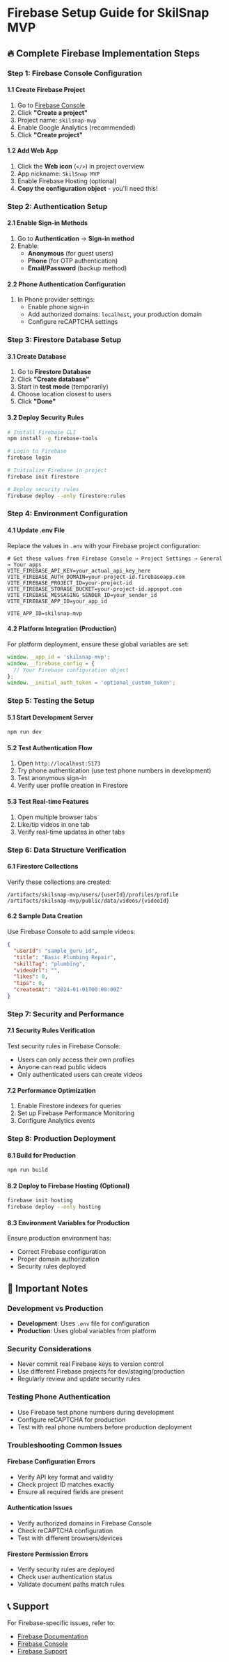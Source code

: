 # Firebase Setup Guide for SkilSnap MVP

## 🔥 Complete Firebase Implementation Steps

### Step 1: Firebase Console Configuration

#### 1.1 Create Firebase Project
1. Go to [Firebase Console](https://console.firebase.google.com/)
2. Click **"Create a project"**
3. Project name: `skilsnap-mvp`
4. Enable Google Analytics (recommended)
5. Click **"Create project"**

#### 1.2 Add Web App
1. Click the **Web icon** (`</>`) in project overview
2. App nickname: `SkilSnap MVP`
3. Enable Firebase Hosting (optional)
4. **Copy the configuration object** - you'll need this!

### Step 2: Authentication Setup

#### 2.1 Enable Sign-in Methods
1. Go to **Authentication** → **Sign-in method**
2. Enable:
   - **Anonymous** (for guest users)
   - **Phone** (for OTP authentication)
   - **Email/Password** (backup method)

#### 2.2 Phone Authentication Configuration
1. In Phone provider settings:
   - Enable phone sign-in
   - Add authorized domains: `localhost`, your production domain
   - Configure reCAPTCHA settings

### Step 3: Firestore Database Setup

#### 3.1 Create Database
1. Go to **Firestore Database**
2. Click **"Create database"**
3. Start in **test mode** (temporarily)
4. Choose location closest to users
5. Click **"Done"**

#### 3.2 Deploy Security Rules
```bash
# Install Firebase CLI
npm install -g firebase-tools

# Login to Firebase
firebase login

# Initialize Firebase in project
firebase init firestore

# Deploy security rules
firebase deploy --only firestore:rules
```

### Step 4: Environment Configuration

#### 4.1 Update .env File
Replace the values in `.env` with your Firebase project configuration:

```env
# Get these values from Firebase Console → Project Settings → General → Your apps
VITE_FIREBASE_API_KEY=your_actual_api_key_here
VITE_FIREBASE_AUTH_DOMAIN=your-project-id.firebaseapp.com
VITE_FIREBASE_PROJECT_ID=your-project-id
VITE_FIREBASE_STORAGE_BUCKET=your-project-id.appspot.com
VITE_FIREBASE_MESSAGING_SENDER_ID=your_sender_id
VITE_FIREBASE_APP_ID=your_app_id

VITE_APP_ID=skilsnap-mvp
```

#### 4.2 Platform Integration (Production)
For platform deployment, ensure these global variables are set:
```javascript
window.__app_id = 'skilsnap-mvp';
window.__firebase_config = {
  // Your Firebase configuration object
};
window.__initial_auth_token = 'optional_custom_token';
```

### Step 5: Testing the Setup

#### 5.1 Start Development Server
```bash
npm run dev
```

#### 5.2 Test Authentication Flow
1. Open `http://localhost:5173`
2. Try phone authentication (use test phone numbers in development)
3. Test anonymous sign-in
4. Verify user profile creation in Firestore

#### 5.3 Test Real-time Features
1. Open multiple browser tabs
2. Like/tip videos in one tab
3. Verify real-time updates in other tabs

### Step 6: Data Structure Verification

#### 6.1 Firestore Collections
Verify these collections are created:
```
/artifacts/skilsnap-mvp/users/{userId}/profiles/profile
/artifacts/skilsnap-mvp/public/data/videos/{videoId}
```

#### 6.2 Sample Data Creation
Use Firebase Console to add sample videos:
```json
{
  "userId": "sample_guru_id",
  "title": "Basic Plumbing Repair",
  "skillTag": "plumbing",
  "videoUrl": "",
  "likes": 0,
  "tips": 0,
  "createdAt": "2024-01-01T00:00:00Z"
}
```

### Step 7: Security and Performance

#### 7.1 Security Rules Verification
Test security rules in Firebase Console:
- Users can only access their own profiles
- Anyone can read public videos
- Only authenticated users can create videos

#### 7.2 Performance Optimization
1. Enable Firestore indexes for queries
2. Set up Firebase Performance Monitoring
3. Configure Analytics events

### Step 8: Production Deployment

#### 8.1 Build for Production
```bash
npm run build
```

#### 8.2 Deploy to Firebase Hosting (Optional)
```bash
firebase init hosting
firebase deploy --only hosting
```

#### 8.3 Environment Variables for Production
Ensure production environment has:
- Correct Firebase configuration
- Proper domain authorization
- Security rules deployed

## 🚨 Important Notes

### Development vs Production
- **Development**: Uses `.env` file for configuration
- **Production**: Uses global variables from platform

### Security Considerations
- Never commit real Firebase keys to version control
- Use different Firebase projects for dev/staging/production
- Regularly review and update security rules

### Testing Phone Authentication
- Use Firebase test phone numbers during development
- Configure reCAPTCHA for production
- Test with real phone numbers before production deployment

### Troubleshooting Common Issues

#### Firebase Configuration Errors
- Verify API key format and validity
- Check project ID matches exactly
- Ensure all required fields are present

#### Authentication Issues
- Verify authorized domains in Firebase Console
- Check reCAPTCHA configuration
- Test with different browsers/devices

#### Firestore Permission Errors
- Verify security rules are deployed
- Check user authentication status
- Validate document paths match rules

## 📞 Support
For Firebase-specific issues, refer to:
- [Firebase Documentation](https://firebase.google.com/docs)
- [Firebase Console](https://console.firebase.google.com/)
- [Firebase Support](https://firebase.google.com/support)
